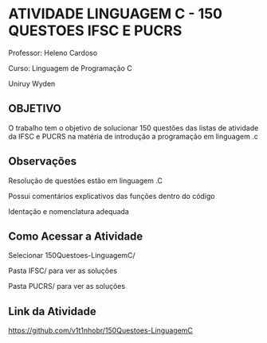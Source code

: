 # ATIVIDADE LINGUAGEM C - 150 QUESTOES IFSC E PUCRS

Professor: Heleno Cardoso 

Curso: Linguagem de Programação C

Uniruy Wyden

## OBJETIVO
O trabalho tem o objetivo de solucionar 150 questões das listas de atividade da IFSC e PUCRS na matéria de introdução a programação em linguagem .c
## Observações
Resolução de questões estão em linguagem .C

Possui comentários explicativos das funções dentro do código 

Identação e nomenclatura adequada
## Como Acessar a Atividade
Selecionar 150Questoes-LinguagemC/

Pasta IFSC/ para ver as soluções

Pasta PUCRS/ para ver as soluções 
## Link da Atividade
https://github.com/v1t1nhobr/150Questoes-LinguagemC


